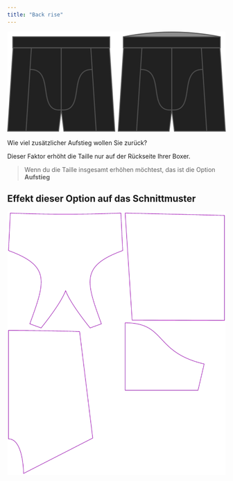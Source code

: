 ```yaml
---
title: "Back rise"
---
```


![Die Rückenaufstiegsoption auf Bruce](./backrise.svg)

Wie viel zusätzlicher Aufstieg wollen Sie zurück?

Dieser Faktor erhöht die Taille nur auf der Rückseite Ihrer Boxer.

> Wenn du die Taille insgesamt erhöhen möchtest, das ist die Option **Aufstieg**

## Effekt dieser Option auf das Schnittmuster

![Dieses Bild zeigt den Effekt dieser Option, indem es mehrere Varianten überlagert, die einen anderen Wert für diese Option haben](bruce_backrise_sample.svg "Effekt dieser Option auf das Schnittmuster")

